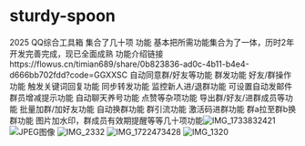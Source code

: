 # sturdy-spoon
2025
QQ综合工具箱 集合了几十项 功能 基本把所需功能集合为了一体，历时2年开发完善完成，现已全面成熟
功能介绍链接https://flowus.cn/timian689/share/0b823836-ad0c-4b11-b4e4-d666bb702fdd?code=GGXXSC
自动同意群/好友等功能
群发功能
好友/群操作功能
触发关键词回复功能
同步转发功能
监控新人进/退群功能 可设置自动发邮件
群员增减提示功能
自动聊天养号功能
点赞等杂项功能
导出群/好友/进群成员等功能
批量加群/加好友功能
自动换群功能
群引流功能
激活码进群功能
群a拉至群b换群功能
图片加水印，群成员有效期提醒等等几十项功能![IMG_1733832421](https://github.com/user-attachments/assets/801dec2f-c21d-4767-a9c0-e046a0f6ea9c)
![JPEG图像](https://github.com/user-attachments/assets/2712f909-beb6-4d24-ba39-c9b7ebeb1574)
![IMG_2332](https://github.com/user-attachments/assets/8f10b554-7d65-4d83-aeb4-245a2fccc05e)
![IMG_1722473428](https://github.com/user-attachments/assets/583d421b-f01b-4d7e-8cb9-293b3c986047)
![IMG_1320](https://github.com/user-attachments/assets/7623d3c8-7f2d-473a-a071-fc0ce17ded63)
